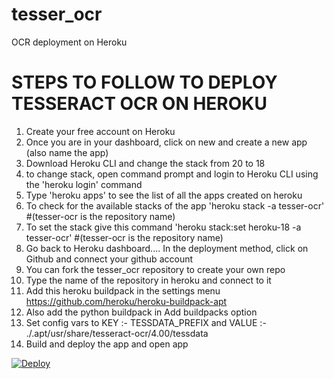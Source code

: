 # tesser_ocr
OCR deployment on Heroku 

# STEPS TO FOLLOW TO DEPLOY TESSERACT OCR ON HEROKU 
1. Create your free account on Heroku 
2. Once you are in your dashboard, click on new and create a new app (also name the app)
6. Download Heroku CLI and change the stack from 20 to 18 
7. to change stack, open command prompt and login to Heroku CLI using the 'heroku login' command 
8. Type 'heroku apps' to see the list of all the apps created on heroku
9. To check for the available stacks of the app 'heroku stack -a tesser-ocr'          #(tesser-ocr is the repository name) 
10. To set the stack give this command 'heroku stack:set heroku-18 -a tesser-ocr'     #(tesser-ocr is the repository name) 
11. Go back to Heroku dashboard.... In the deployment method, click on Github and connect your github account 
12. You can fork the tesser_ocr repository to create your own repo
13. Type the name of the repository in heroku and connect to it
14. Add this heroku buildpack in the settings menu https://github.com/heroku/heroku-buildpack-apt
15. Also add the python buildpack in Add buildpacks option 
16. Set config vars to  KEY :- TESSDATA_PREFIX and VALUE :- ./.apt/usr/share/tesseract-ocr/4.00/tessdata 
17. Build and deploy the app and open app


[![Deploy](https://www.herokucdn.com/deploy/button.svg)](https://heroku.com/deploy?template=https://github.com/AchetaTangade/cartoonify.git/)
